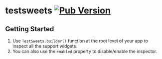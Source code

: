 # testsweets [![Pub Version](https://img.shields.io/pub/v/testsweets)](https://pub.dev/packages/testsweets)

## Getting Started

1. Use `TestSweets.builder()` function at the root level of your app to inspect all the support widgets.
2. You can also use the `enabled` property to disable/enable the inspector. 
